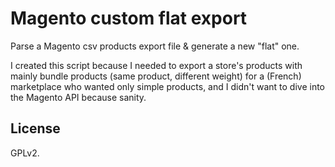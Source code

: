 # Magento custom flat export #

Parse a Magento csv products export file & generate a new "flat" one.

I created this script because I needed to export a store's products with mainly bundle products
(same product, different weight) for a (French) marketplace who wanted only simple products, and I didn't want to dive
into the Magento API because sanity.

## License ##

GPLv2.